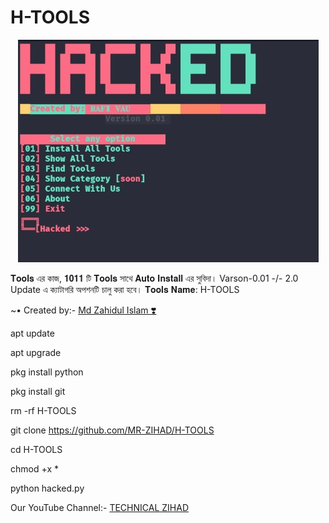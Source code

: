# H-TOOLS

<p align="center">
  <img src="https://github.com/MR-ZIHAD/H-TOOLS/blob/main/Screenshot_2022_1202_134824.jpg">
</p>

𝐓𝐨𝐨𝐥𝐬 এর কাজ,
𝟏𝟎𝟏𝟏 টি 𝐓𝐨𝐨𝐥𝐬 সাথে 𝐀𝐮𝐭𝐨 𝐈𝐧𝐬𝐭𝐚𝐥𝐥 এর সুবিদা। Varson-0.01 -/- 2.0 Update এ ক্যাটাগরি অপশনটি চালু করা হবে।
𝐓𝐨𝐨𝐥𝐬 𝐍𝐚𝐦𝐞: H-TOOLS 
<!DOCTYPE html>
<html>
</head>
<body>
<P>      ~• Created by:- <a href="https://www.facebook.com/zihad.hossain36" target="_blank"> Md Zahidul Islam ❣️ </a>
</body>
</html>


apt update

apt upgrade

pkg install python

pkg install git

rm -rf H-TOOLS

git clone https://github.com/MR-ZIHAD/H-TOOLS

cd H-TOOLS

chmod +x *

python hacked.py



<!DOCTYPE html>
<html>
</head>
<body>
<P> Our YouTube Channel:- <a href="https://youtube.com/@TECHNICALZIHAD" target="_blank"> TECHNICAL ZIHAD </a>
</body>
</html>

